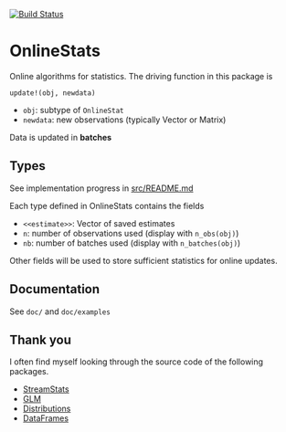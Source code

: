 [![Build Status](https://travis-ci.org/joshday/OnlineStats.jl.svg)](https://travis-ci.org/joshday/OnlineStats.jl)

# OnlineStats

Online algorithms for statistics.  The driving function in this package is  

```update!(obj, newdata)```  
- `obj`: subtype of `OnlineStat`  
- `newdata`: new observations (typically Vector or Matrix)

Data is updated in **batches**


## Types 

See implementation progress in [src/README.md](src/README.md)

Each type defined in OnlineStats contains the fields  

- `<<estimate>>`: Vector of saved estimates
- `n`: number of observations used (display with `n_obs(obj)`)
- `nb`: number of batches used (display with `n_batches(obj)`)

Other fields will be used to store sufficient statistics for online updates.



## Documentation
See `doc/` and `doc/examples`

 
## Thank you
I often find myself looking through the source code of the following packages.  

- [StreamStats](https://github.com/johnmyleswhite/StreamStats.jl)
- [GLM](https://github.com/JuliaStats/GLM.jl)  
- [Distributions](https://github.com/JuliaStats/Distributions.jl)  
- [DataFrames](https://github.com/JuliaStats/DataFrames.jl)
